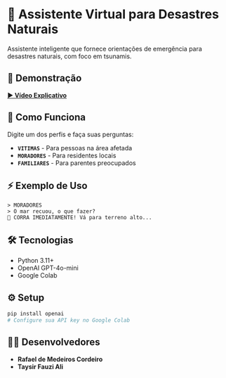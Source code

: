 # 🌊 Assistente Virtual para Desastres Naturais

Assistente inteligente que fornece orientações de emergência para desastres naturais, com foco em tsunamis.

## 🎥 Demonstração
[**▶️ Vídeo Explicativo**](https://youtu.be/J5-NHHEVfXE)

## 🎯 Como Funciona

Digite um dos perfis e faça suas perguntas:

- **`VITIMAS`** - Para pessoas na área afetada
- **`MORADORES`** - Para residentes locais  
- **`FAMILIARES`** - Para parentes preocupados

## ⚡ Exemplo de Uso

```
> MORADORES
> O mar recuou, o que fazer?
🚨 CORRA IMEDIATAMENTE! Vá para terreno alto...
```

## 🛠️ Tecnologias

- Python 3.11+
- OpenAI GPT-4o-mini
- Google Colab

## ⚙️ Setup

```python
pip install openai
# Configure sua API key no Google Colab
```

## 👨‍💻 Desenvolvedores

- **Rafael de Medeiros Cordeiro**
- **Taysir Fauzi Ali**

